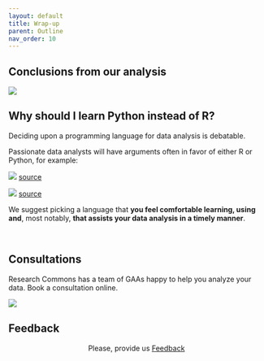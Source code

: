 ```yaml
---
layout: default
title: Wrap-up
parent: Outline
nav_order: 10
---
```





## Conclusions from our analysis

<img src="{{site.baseurl}}/content/figures/this_is_fine.png">


## Why should I learn Python instead of R?

Deciding upon a programming language for data analysis is debatable.

Passionate data analysts will have arguments often in favor of either R or Python, for example:

<img src="{{site.baseurl}}/content/figures/python-vs-r-1.png"> [source](https://www.datacamp.com/community/tutorials/r-or-python-for-data-analysis)

<img src="{{site.baseurl}}/content/figures/python-vs-r-2.png"> [source](https://www.datacamp.com/community/tutorials/r-or-python-for-data-analysis)

We suggest picking a language that **you feel comfortable learning, using and**, most notably, **that assists your data analysis in a timely manner**.

<br>

## Consultations

Research Commons has a team of GAAs happy to help you analyze your data. Book a consultation online.

<img src="{{site.baseurl}}/content/figures/consultation.png">


## Feedback

<p align="center">Please, provide us <a href="http://bit.ly/RCfeedbackwinter2018" target="_blank">Feedback</a></p>